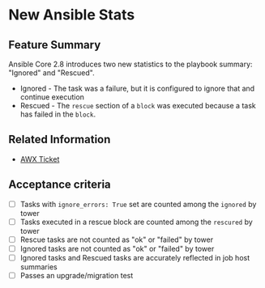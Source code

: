 # New Ansible Stats

## Feature Summary

Ansible Core 2.8 introduces two new statistics to the playbook summary: "Ignored" and "Rescued".

* Ignored - The task was a failure, but it is configured to ignore that and continue execution
* Rescued - The `rescue` section of a `block` was executed because a task has failed in the `block`.

## Related Information

* [AWX Ticket](https://github.com/ansible/awx/issues/466)

## Acceptance criteria

* [ ] Tasks with `ignore_errors: True` set are counted among the `ignored` by tower
* [ ] Tasks executed in a rescue block are counted among the `rescured` by tower
* [ ] Rescue tasks are not counted as "ok" or "failed" by tower
* [ ] Ignored tasks are not counted as "ok" or "failed" by tower
* [ ] Ignored tasks and Rescued tasks are accurately reflected in job host summaries
* [ ] Passes an upgrade/migration test
